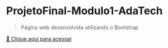 ﻿# ProjetoFinal-Modulo1-AdaTech
> Página web desenvolvida utilizando o Bootstrap

[🔗 Clique aqui para acessar](https://gyanribeiro.github.io/ProjetoFinal-Modulo1-AdaTech/)
